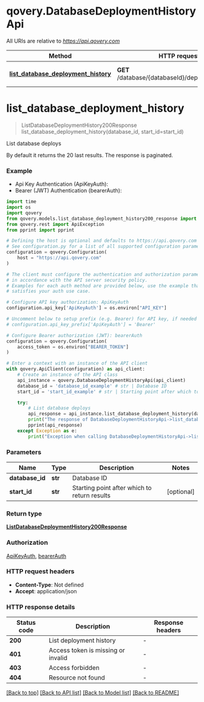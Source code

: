 # qovery.DatabaseDeploymentHistoryApi

All URIs are relative to *https://api.qovery.com*

Method | HTTP request | Description
------------- | ------------- | -------------
[**list_database_deployment_history**](DatabaseDeploymentHistoryApi.md#list_database_deployment_history) | **GET** /database/{databaseId}/deploymentHistory | List database deploys


# **list_database_deployment_history**
> ListDatabaseDeploymentHistory200Response list_database_deployment_history(database_id, start_id=start_id)

List database deploys

By default it returns the 20 last results. The response is paginated.

### Example

* Api Key Authentication (ApiKeyAuth):
* Bearer (JWT) Authentication (bearerAuth):
```python
import time
import os
import qovery
from qovery.models.list_database_deployment_history200_response import ListDatabaseDeploymentHistory200Response
from qovery.rest import ApiException
from pprint import pprint

# Defining the host is optional and defaults to https://api.qovery.com
# See configuration.py for a list of all supported configuration parameters.
configuration = qovery.Configuration(
    host = "https://api.qovery.com"
)

# The client must configure the authentication and authorization parameters
# in accordance with the API server security policy.
# Examples for each auth method are provided below, use the example that
# satisfies your auth use case.

# Configure API key authorization: ApiKeyAuth
configuration.api_key['ApiKeyAuth'] = os.environ["API_KEY"]

# Uncomment below to setup prefix (e.g. Bearer) for API key, if needed
# configuration.api_key_prefix['ApiKeyAuth'] = 'Bearer'

# Configure Bearer authorization (JWT): bearerAuth
configuration = qovery.Configuration(
    access_token = os.environ["BEARER_TOKEN"]
)

# Enter a context with an instance of the API client
with qovery.ApiClient(configuration) as api_client:
    # Create an instance of the API class
    api_instance = qovery.DatabaseDeploymentHistoryApi(api_client)
    database_id = 'database_id_example' # str | Database ID
    start_id = 'start_id_example' # str | Starting point after which to return results (optional)

    try:
        # List database deploys
        api_response = api_instance.list_database_deployment_history(database_id, start_id=start_id)
        print("The response of DatabaseDeploymentHistoryApi->list_database_deployment_history:\n")
        pprint(api_response)
    except Exception as e:
        print("Exception when calling DatabaseDeploymentHistoryApi->list_database_deployment_history: %s\n" % e)
```



### Parameters

Name | Type | Description  | Notes
------------- | ------------- | ------------- | -------------
 **database_id** | **str**| Database ID | 
 **start_id** | **str**| Starting point after which to return results | [optional] 

### Return type

[**ListDatabaseDeploymentHistory200Response**](ListDatabaseDeploymentHistory200Response.md)

### Authorization

[ApiKeyAuth](../README.md#ApiKeyAuth), [bearerAuth](../README.md#bearerAuth)

### HTTP request headers

 - **Content-Type**: Not defined
 - **Accept**: application/json

### HTTP response details
| Status code | Description | Response headers |
|-------------|-------------|------------------|
**200** | List deployment history |  -  |
**401** | Access token is missing or invalid |  -  |
**403** | Access forbidden |  -  |
**404** | Resource not found |  -  |

[[Back to top]](#) [[Back to API list]](../README.md#documentation-for-api-endpoints) [[Back to Model list]](../README.md#documentation-for-models) [[Back to README]](../README.md)

